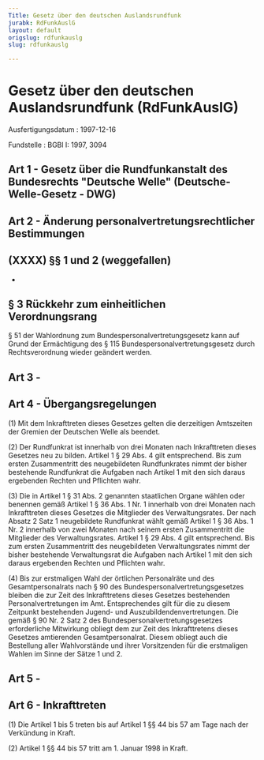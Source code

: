 ```yaml
---
Title: Gesetz über den deutschen Auslandsrundfunk
jurabk: RdFunkAuslG
layout: default
origslug: rdfunkauslg
slug: rdfunkauslg

---
```


# Gesetz über den deutschen Auslandsrundfunk (RdFunkAuslG)

Ausfertigungsdatum
:   1997-12-16

Fundstelle
:   BGBl I: 1997, 3094



## Art 1 - Gesetz über die Rundfunkanstalt des Bundesrechts "Deutsche Welle" (Deutsche-Welle-Gesetz - DWG)



## Art 2 - Änderung personalvertretungsrechtlicher Bestimmungen



## (XXXX) §§ 1 und 2 (weggefallen)

-


## § 3 Rückkehr zum einheitlichen Verordnungsrang

§ 51 der Wahlordnung zum Bundespersonalvertretungsgesetz kann auf
Grund der Ermächtigung des § 115 Bundespersonalvertretungsgesetz durch
Rechtsverordnung wieder geändert werden.


## Art 3 -



## Art 4 - Übergangsregelungen

(1) Mit dem Inkrafttreten dieses Gesetzes gelten die derzeitigen
Amtszeiten der Gremien der Deutschen Welle als beendet.

(2) Der Rundfunkrat ist innerhalb von drei Monaten nach Inkrafttreten
dieses Gesetzes neu zu bilden. Artikel 1 § 29 Abs. 4 gilt
entsprechend. Bis zum ersten Zusammentritt des neugebildeten
Rundfunkrates nimmt der bisher bestehende Rundfunkrat die Aufgaben
nach Artikel 1 mit den sich daraus ergebenden Rechten und Pflichten
wahr.

(3) Die in Artikel 1 § 31 Abs. 2 genannten staatlichen Organe wählen
oder benennen gemäß Artikel 1 § 36 Abs. 1 Nr. 1 innerhalb von drei
Monaten nach Inkrafttreten dieses Gesetzes die Mitglieder des
Verwaltungsrates. Der nach Absatz 2 Satz 1 neugebildete Rundfunkrat
wählt gemäß Artikel 1 § 36 Abs. 1 Nr. 2 innerhalb von zwei Monaten
nach seinem ersten Zusammentritt die Mitglieder des Verwaltungsrates.
Artikel 1 § 29 Abs. 4 gilt entsprechend. Bis zum ersten Zusammentritt
des neugebildeten Verwaltungsrates nimmt der bisher bestehende
Verwaltungsrat die Aufgaben nach Artikel 1 mit den sich daraus
ergebenden Rechten und Pflichten wahr.

(4) Bis zur erstmaligen Wahl der örtlichen Personalräte und des
Gesamtpersonalrats nach § 90 des Bundespersonalvertretungsgesetzes
bleiben die zur Zeit des Inkrafttretens dieses Gesetzes bestehenden
Personalvertretungen im Amt. Entsprechendes gilt für die zu diesem
Zeitpunkt bestehenden Jugend- und Auszubildendenvertretungen. Die
gemäß § 90 Nr. 2 Satz 2 des Bundespersonalvertretungsgesetzes
erforderliche Mitwirkung obliegt dem zur Zeit des Inkrafttretens
dieses Gesetzes amtierenden Gesamtpersonalrat. Diesem obliegt auch die
Bestellung aller Wahlvorstände und ihrer Vorsitzenden für die
erstmaligen Wahlen im Sinne der Sätze 1 und 2.


## Art 5 -



## Art 6 - Inkrafttreten

(1) Die Artikel 1 bis 5 treten bis auf Artikel 1 §§ 44 bis 57 am Tage
nach der Verkündung in Kraft.

(2) Artikel 1 §§ 44 bis 57 tritt am 1. Januar 1998 in Kraft.

